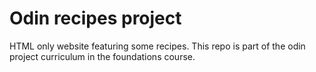 # Odin recipes project

HTML only website featuring some recipes. This repo is part of the odin project curriculum in the foundations course.